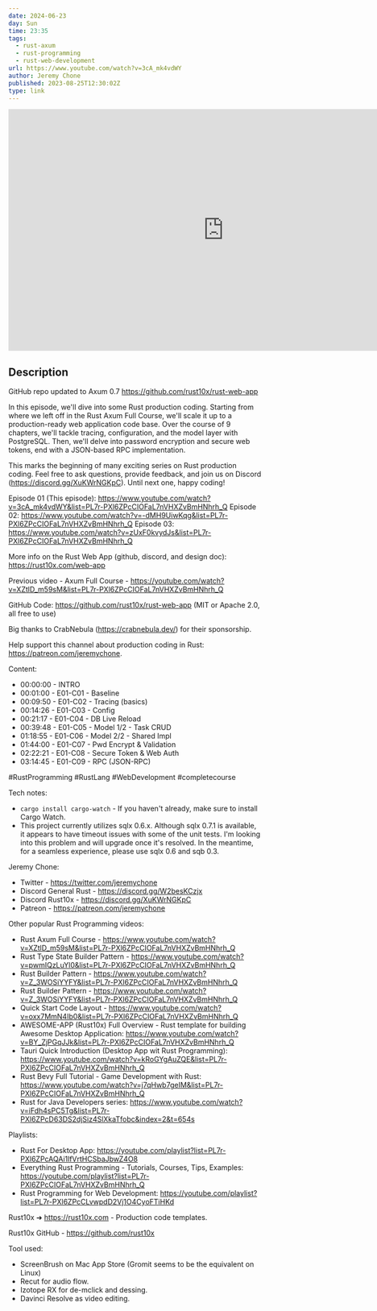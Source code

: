 ```yaml
---
date: 2024-06-23
day: Sun
time: 23:35
tags:
  - rust-axum
  - rust-programming
  - rust-web-development
url: https://www.youtube.com/watch?v=3cA_mk4vdWY
author: Jeremy Chone
published: 2023-08-25T12:30:02Z
type: link
---
```


<iframe width="854" height="480" src="https://www.youtube.com/embed/3cA_mk4vdWY" frameborder="0" allowfullscreen></iframe>

## Description
GitHub repo updated to Axum 0.7 https://github.com/rust10x/rust-web-app

In this episode, we'll dive into some Rust production coding. Starting from where we left off in the Rust Axum Full Course, we'll scale it up to a production-ready web application code base. Over the course of 9 chapters, we'll tackle tracing, configuration, and the model layer with PostgreSQL. Then, we'll delve into password encryption and secure web tokens, end with a JSON-based RPC implementation.

This marks the beginning of many exciting series on Rust production coding. Feel free to ask questions, provide feedback, and join us on Discord (https://discord.gg/XuKWrNGKpC). Until next one, happy coding!

Episode 01 (This episode): https://www.youtube.com/watch?v=3cA_mk4vdWY&list=PL7r-PXl6ZPcCIOFaL7nVHXZvBmHNhrh_Q
Episode 02: https://www.youtube.com/watch?v=-dMH9UiwKqg&list=PL7r-PXl6ZPcCIOFaL7nVHXZvBmHNhrh_Q
Episode 03: https://www.youtube.com/watch?v=zUxF0kvydJs&list=PL7r-PXl6ZPcCIOFaL7nVHXZvBmHNhrh_Q

More info on the Rust Web App (github, discord, and design doc): https://rust10x.com/web-app

Previous video - Axum Full Course - https://youtube.com/watch?v=XZtlD_m59sM&list=PL7r-PXl6ZPcCIOFaL7nVHXZvBmHNhrh_Q

GitHub Code: https://github.com/rust10x/rust-web-app (MIT or Apache 2.0, all free to use)

Big thanks to CrabNebula (https://crabnebula.dev/) for their sponsorship.

Help support this channel about production coding in Rust: https://patreon.com/jeremychone.

Content: 

- 00:00:00 - INTRO
- 00:01:00 - E01-C01 - Baseline
- 00:09:50 - E01-C02 - Tracing (basics)
- 00:14:26 - E01-C03 - Config
- 00:21:17 - E01-C04 - DB Live Reload
- 00:39:48 - E01-C05 - Model 1/2 - Task CRUD
- 01:18:55 - E01-C06 - Model 2/2 - Shared Impl
- 01:44:00 - E01-C07 - Pwd Encrypt & Validation
- 02:22:21 - E01-C08 - Secure Token & Web Auth
- 03:14:45 - E01-C09 - RPC (JSON-RPC)

#RustProgramming #RustLang #WebDevelopment #completecourse 

Tech notes: 

- `cargo install cargo-watch` - If you haven't already, make sure to install Cargo Watch.
- This project currently utilizes sqlx 0.6.x. Although sqlx 0.7.1 is available, it appears to have timeout issues with some of the unit tests. I'm looking into this problem and will upgrade once it's resolved. In the meantime, for a seamless experience, please use sqlx 0.6 and sqb 0.3.

Jeremy Chone:

- Twitter - https://twitter.com/jeremychone
- Discord General Rust - https://discord.gg/W2besKCzjx
- Discord Rust10x - https://discord.gg/XuKWrNGKpC
- Patreon - https://patreon.com/jeremychone



Other popular Rust Programming videos:

- Rust Axum Full Course - https://www.youtube.com/watch?v=XZtlD_m59sM&list=PL7r-PXl6ZPcCIOFaL7nVHXZvBmHNhrh_Q
- Rust Type State Builder Pattern - https://www.youtube.com/watch?v=pwmIQzLuYl0&list=PL7r-PXl6ZPcCIOFaL7nVHXZvBmHNhrh_Q
- Rust Builder Pattern - https://www.youtube.com/watch?v=Z_3WOSiYYFY&list=PL7r-PXl6ZPcCIOFaL7nVHXZvBmHNhrh_Q
- Rust Builder Pattern - https://www.youtube.com/watch?v=Z_3WOSiYYFY&list=PL7r-PXl6ZPcCIOFaL7nVHXZvBmHNhrh_Q
- Quick Start Code Layout - https://www.youtube.com/watch?v=oxx7MmN4Ib0&list=PL7r-PXl6ZPcCIOFaL7nVHXZvBmHNhrh_Q
- AWESOME-APP (Rust10x) Full Overview - Rust template for building Awesome Desktop Application: https://www.youtube.com/watch?v=BY_ZjPGqJJk&list=PL7r-PXl6ZPcCIOFaL7nVHXZvBmHNhrh_Q
- Tauri Quick Introduction (Desktop App wit Rust Programming): https://www.youtube.com/watch?v=kRoGYgAuZQE&list=PL7r-PXl6ZPcCIOFaL7nVHXZvBmHNhrh_Q
- Rust Bevy Full Tutorial - Game Development with Rust: https://www.youtube.com/watch?v=j7qHwb7geIM&list=PL7r-PXl6ZPcCIOFaL7nVHXZvBmHNhrh_Q
- Rust for Java Developers series: https://www.youtube.com/watch?v=iFdh4sPC5Tg&list=PL7r-PXl6ZPcD63DS2djSiz4SlXkaTfobc&index=2&t=654s


Playlists: 

- Rust For Desktop App: https://youtube.com/playlist?list=PL7r-PXl6ZPcAQAi1lfVrtHCSbaJbwZ4O8
- Everything Rust Programming - Tutorials, Courses, Tips, Examples: https://youtube.com/playlist?list=PL7r-PXl6ZPcCIOFaL7nVHXZvBmHNhrh_Q
- Rust Programming for Web Development: https://youtube.com/playlist?list=PL7r-PXl6ZPcCLvwpdD2Vj1O4CyoFTiHKd

Rust10x ➜ https://rust10x.com - Production code templates. 

Rust10x GitHub - https://github.com/rust10x

Tool used: 

- ScreenBrush on Mac App Store (Gromit seems to be the equivalent on Linux)
- Recut for audio flow. 
- Izotope RX for de-mclick and dessing.
- Davinci Resolve as video editing.